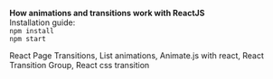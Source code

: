 **How animations and transitions work with ReactJS**
<br/>
Installation guide:
<br/>
`npm install`
<br/>
`npm start`

React Page Transitions, List animations, Animate.js with react, React Transition Group, React css transition

